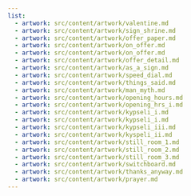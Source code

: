 ```yaml
---
list:
  - artwork: src/content/artwork/valentine.md
  - artwork: src/content/artwork/sign_shrine.md
  - artwork: src/content/artwork/offer_paper.md
  - artwork: src/content/artwork/on_offer.md
  - artwork: src/content/artwork/on_offer.md
  - artwork: src/content/artwork/offer_detail.md
  - artwork: src/content/artwork/as_a_sign.md
  - artwork: src/content/artwork/speed_dial.md
  - artwork: src/content/artwork/things_said.md
  - artwork: src/content/artwork/man_myth.md
  - artwork: src/content/artwork/opening_hours.md
  - artwork: src/content/artwork/opening_hrs_i.md
  - artwork: src/content/artwork/kypseli_i.md
  - artwork: src/content/artwork/kypseli_i.md
  - artwork: src/content/artwork/kypseli_iii.md
  - artwork: src/content/artwork/kyspeli_ii.md
  - artwork: src/content/artwork/still_room_1.md
  - artwork: src/content/artwork/still_room_2.md
  - artwork: src/content/artwork/still_room_3.md
  - artwork: src/content/artwork/switchboard.md
  - artwork: src/content/artwork/thanks_anyway.md
  - artwork: src/content/artwork/prayer.md
---
```


